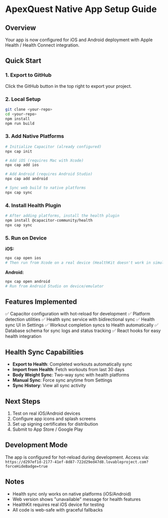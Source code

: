 # ApexQuest Native App Setup Guide

## Overview
Your app is now configured for iOS and Android deployment with Apple Health / Health Connect integration.

## Quick Start

### 1. Export to GitHub
Click the GitHub button in the top right to export your project.

### 2. Local Setup
```bash
git clone <your-repo>
cd <your-repo>
npm install
npm run build
```

### 3. Add Native Platforms
```bash
# Initialize Capacitor (already configured)
npx cap init

# Add iOS (requires Mac with Xcode)
npx cap add ios

# Add Android (requires Android Studio)
npx cap add android

# Sync web build to native platforms
npx cap sync
```

### 4. Install Health Plugin
```bash
# After adding platforms, install the health plugin
npm install @capacitor-community/health
npx cap sync
```

### 5. Run on Device

**iOS:**
```bash
npx cap open ios
# Then run from Xcode on a real device (HealthKit doesn't work in simulator)
```

**Android:**
```bash
npx cap open android
# Run from Android Studio on device/emulator
```

## Features Implemented

✅ Capacitor configuration with hot-reload for development
✅ Platform detection utilities
✅ Health sync service with bidirectional sync
✅ Health sync UI in Settings
✅ Workout completion syncs to Health automatically
✅ Database schema for sync logs and status tracking
✅ React hooks for easy health integration

## Health Sync Capabilities

- **Export to Health**: Completed workouts automatically sync
- **Import from Health**: Fetch workouts from last 30 days
- **Body Weight Sync**: Two-way sync with health platforms
- **Manual Sync**: Force sync anytime from Settings
- **Sync History**: View all sync activity

## Next Steps

1. Test on real iOS/Android devices
2. Configure app icons and splash screens
3. Set up signing certificates for distribution
4. Submit to App Store / Google Play

## Development Mode

The app is configured for hot-reload during development. Access via:
`https://d297ef1d-2177-41ef-8d87-722d29ed47d8.lovableproject.com?forceHideBadge=true`

## Notes

- Health sync only works on native platforms (iOS/Android)
- Web version shows "unavailable" message for health features
- HealthKit requires real iOS device for testing
- All code is web-safe with graceful fallbacks
